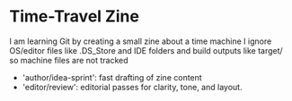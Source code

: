 # Time-Travel Zine

I am learning Git by creating a small zine about a time machine
I ignore OS/editor files like .DS_Store and IDE folders and build outputs like target/ so machine files are not tracked
- 'author/idea-sprint': fast drafting of zine content
- 'editor/review': editorial passes for clarity, tone, and layout.
